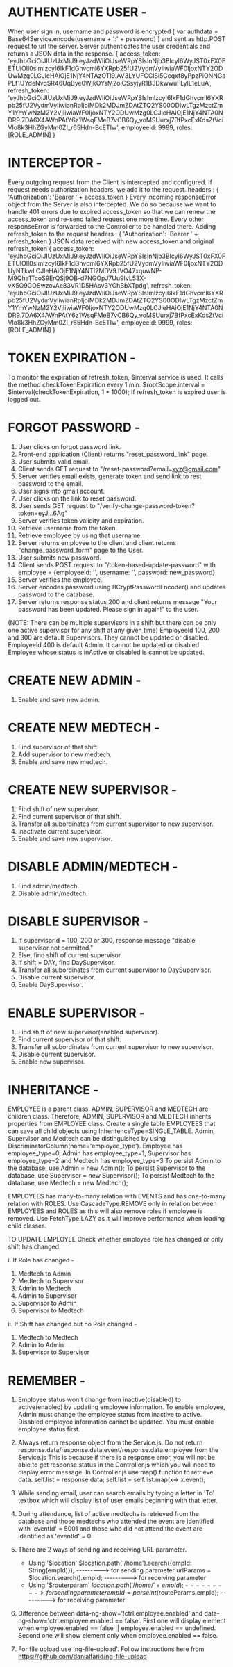 # AUTHENTICATE USER - 
When user sign in, username and password is encrypted [ var authdata = Base64Service.encode(username + ':' + password) ] and sent as http.POST request to url
the server. Server authenticates the user credentials and returns a JSON data in the response. 
	{
		access_token: 'eyJhbGciOiJIUzUxMiJ9.eyJzdWIiOiJseWRpYSIsInNjb3BlcyI6WyJST0xFX0FETUlOIl0sImlzcyI6IkF1dGhvcml6YXRpb25fU2VydmVyIiwiaWF0IjoxNTY2ODUwMzg0LCJleHAiOjE1NjY4NTAzOTl9.AV3LYUFCClSi5Ccqxf8yPpzPiONNGaPLf1UYdeNvqSR46UqBye0WjkOYsM2oiCSsyjyR1B3DkwwuFLylL1eLuA',
		refresh_token: 'eyJhbGciOiJIUzUxMiJ9.eyJzdWIiOiJseWRpYSIsImlzcyI6IkF1dGhvcml6YXRpb25fU2VydmVyIiwianRpIjoiMDk2MDJmZDAtZTQ2YS00ODIwLTgzMzctZmY1YmYwNzM2Y2VjIiwiaWF0IjoxNTY2ODUwMzg0LCJleHAiOjE1NjY4NTA0NDR9.7DA6X4AWnPAtY6z1WsqFMeB7vCB6Qy_voMSUurxj7BfPxcExKdsZtVciVlo8k3HhZGyMm0ZI_r65Hdn-BcETIw',
		employeeId: 9999,
		roles: [ROLE_ADMIN]
	}


# INTERCEPTOR - 
Every outgoing request from the Client is intercepted and configured. If request needs authorization headers, we add it to the request.
	headers : { 
	         'Authorization': 'Bearer ' + access_token
	      }
Every incoming responseError object from the Server is also intercepted. We do so because we want to handle 401 errors due to expired
access_token so that we can renew the access_token and re-send failed request one more time. Every other responseError is forwarded to the Controller
to be handled there.
Adding refresh_token to the request 
	headers : { 
				'Authorization': 'Bearer ' + refresh_token 
			} 
JSON data received with new access_token and original refresh_token
	{
		access_token: 'eyJhbGciOiJIUzUxMiJ9.eyJzdWIiOiJseWRpYSIsInNjb3BlcyI6WyJST0xFX0FETUlOIl0sImlzcyI6IkF1dGhvcml6YXRpb25fU2VydmVyIiwiaWF0IjoxNTY2ODUyNTkwLCJleHAiOjE1NjY4NTI2MDV9.lVO47xquwNP-M9Qha1TcoS9ErQSj9OB-d7NGOpJ7Uu9IvL53X-vX5O9GOSwzovAe83VR1D5HAsv3YGhBbXTpdg',
		refresh_token: 'eyJhbGciOiJIUzUxMiJ9.eyJzdWIiOiJseWRpYSIsImlzcyI6IkF1dGhvcml6YXRpb25fU2VydmVyIiwianRpIjoiMDk2MDJmZDAtZTQ2YS00ODIwLTgzMzctZmY1YmYwNzM2Y2VjIiwiaWF0IjoxNTY2ODUwMzg0LCJleHAiOjE1NjY4NTA0NDR9.7DA6X4AWnPAtY6z1WsqFMeB7vCB6Qy_voMSUurxj7BfPxcExKdsZtVciVlo8k3HhZGyMm0ZI_r65Hdn-BcETIw',
		employeeId: 9999,
		roles: [ROLE_ADMIN]
	}


# TOKEN EXPIRATION - 
To monitor the expiration of refresh_token, $interval service is used. It calls the method checkTokenExpiration every 1 min.
$rootScope.interval = $interval(checkTokenExpiration, 1 * 1000);
If refresh_token is expired user is logged out.



# FORGOT PASSWORD - 
1. User clicks on forgot password link.
2. Front-end application (Client) returns "reset_password_link" page.
3. User submits valid email.
4. Client sends GET request to "/reset-password?email=xyz@gmail.com"
5. Server verifies email exists, generate token and send link to rest password to the email.
6. User signs into gmail account. 
7. User clicks on the link to reset password.
8. User sends GET request to "/verify-change-password-token?token=eyJ...6Ag"
9. Server verifies token validity and expiration.
10. Retrieve username from the token.
11. Retrieve employee by using that username.
12. Server returns employee to the client and client returns "change_password_form" page to the User.
13. User submits new password.
14. Client sends POST request to "/token-based-update-password" with employee = {employeeId: '', username: '', password: new_password}
15. Server verifies the employee.
16. Server encodes password using BCryptPasswordEncoder() and updates password to the database.
17. Server returns response status 200 and client returns message "Your password has been updated. Please sign in again!" to the user.

   		
   		
(NOTE: There can be multiple supervisors in a shift but there can be only one active supervisor for any shift at any given time)
EmployeeId 100, 200 and 300 are default Supervisors. They cannot be updated or disabled.
EmployeeId 400 is default Admin. It cannot be updated or disabled.
Employee whose status is inActive or disabled is cannot be updated.

# CREATE NEW ADMIN - 
  1. Enable and save new admin.
 
# CREATE NEW MEDTECH - 
  1. Find supervisor of that shift
  2. Add supervisor to new medtech.
  3. Enable and save new medtech.
  
# CREATE NEW SUPERVISOR - 
  1. Find shift of new supervisor.
  2. Find current supervisor of that shift.
  3. Transfer all subordinates from current supervisor to new supervisor.
  4. Inactivate current supervisor.	
  5. Enable and save new supervisor.

# DISABLE ADMIN/MEDTECH -
  1. Find admin/medtech.
  2. Disable admin/medtech.  
  
# DISABLE SUPERVISOR - 
  1. If supervisorId = 100, 200 or 300, response message "disable supervisor not permitted."
  2. Else, find shift of current supervisor.
  3. If shift = DAY, find DaySupervisor. 		
  4. Transfer all subordinates from current supervisor to DaySupervisor.
  5. Disable current supervisor.	
  6. Enable DaySupervisor.

# ENABLE SUPERVISOR - 
  1. Find shift of new supervisor(enabled supervisor).
  2. Find current supervisor of that shift. 		
  3. Transfer all subordinates from current supervisor to new supervisor.
  4. Disable current supervisor.	
  5. Enable new supervisor.
    		

# INHERITANCE -
EMPLOYEE is a parent class. ADMIN, SUPERVISOR and MEDTECH are children class.
Therefore, ADMIN, SUPERVISOR and MEDTECH inherits properties from EMPLOYEE class.
Create a single table EMPLOYEES that can save all child objects using InheritenceType=SINGLE_TABLE.
Admin, Supervisor and Medtech can be distinguished by using DiscriminatorColumn(name='employee_type').
Employee has employee_type=0, Admin has employee_type=1, Supervisor has employee_type=2 and Medtech has employee_type=3
To persist Admin to the database, use Admin = new Admin();
To persist Supervisor to the database, use Supervisor = new Supervisor();
To persist Medtech to the database, use Medtech = new Medtech();

EMPLOYEES has many-to-many relation with EVENTS and has one-to-many relation with ROLES.
Use CascadeType.REMOVE only in relation between EMPLOYEES and ROLES as this will also remove roles if employee is removed.
Use FetchType.LAZY as it will improve performance when loading child classes.

TO UPDATE EMPLOYEE 
Check whether employee role has changed or only shift has changed.

i. If Role has changed -
1. Medtech to Admin
2. Medtech to Supervisor
3. Admin to Medtech
4. Admin to Supervisor
5. Supervisor to Admin
6. Supervisor to Medtech

ii. If Shift has changed but no Role changed -
1. Medtech to Medtech
2. Admin to Admin
3. Supervisor to Supervisor


# REMEMBER -
1. Employee status won't change from inactive(disabled) to active(enabled) by updating employee information. To enable employee, Admin must change 
the employee status from inactive to active. Disabled employee information cannot be updated. You must enable employee status first.

2. Always return response object from the Service.js. Do not return response.data/response.data.event/response.data.employee from the Service.js
This is because if there is a response error, you will not be able to get response.status in the Controller.js which you will need to display error message.
In Controller.js use map() function to retrieve data.
                self.list = response.data;
                self.list = self.list.map(x=> x.event);
                
3. While sending email, user can search emails by typing a letter in 'To' textbox which will display list of user emails beginning with that letter.

4. During attendance, list of active medtechs is retrieved from the database and those medtechs who attended the event are identified with 
'eventId' = 5001 and those who did not attend the event are identified as 'eventId' = 0. 

5. There are 2 ways of sending and receiving URL parameter. 
	* Using '$location'
		$location.path('/home').search({empId: String(empId)});  ---------> for sending parameter
		urlParams = $location.search().empId;                    ---------> for receiving parameter
	* Using '$routerparam'
		$location.path('/home/'+empId);                ---------> for sending parameter
		empId = parseInt($routeParams.empId);          ---------> for receiving parameter

6. Difference between data-ng-show='!ctrl.employee.enabled' and data-ng-show='ctrl.employee.enabled == false'. First one will display 
element when employee.enabled == false || employee.enabled == undefined. Second one will show element only when employee.enabled == false.

7. For file upload use 'ng-file-upload'. Follow instructions here from https://github.com/danialfarid/ng-file-upload





